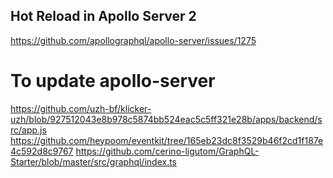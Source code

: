 ## Hot Reload in Apollo Server 2

https://github.com/apollographql/apollo-server/issues/1275

# To update apollo-server

https://github.com/uzh-bf/klicker-uzh/blob/927512043e8b978c5874bb524eac5c5ff321e28b/apps/backend/src/app.js
https://github.com/heypoom/eventkit/tree/165eb23dc8f3529b46f2cd1f187e4c592d8c9767
https://github.com/cerino-ligutom/GraphQL-Starter/blob/master/src/graphql/index.ts

